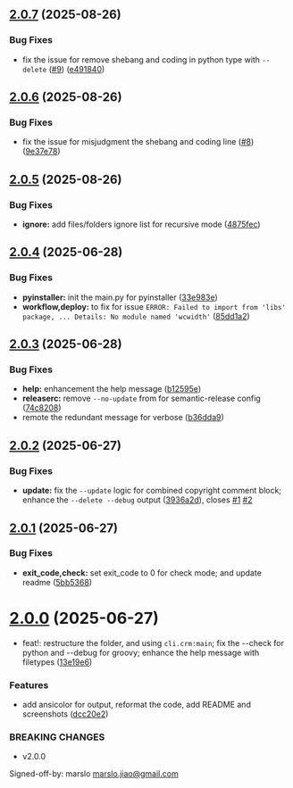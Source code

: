 ## [2.0.7](https://github.com/marslo/cr-manager/compare/v2.0.6...v2.0.7) (2025-08-26)


### Bug Fixes

* fix the issue for remove shebang and coding in python type with `--delete` ([#9](https://github.com/marslo/cr-manager/issues/9)) ([e491840](https://github.com/marslo/cr-manager/commit/e49184004db2656caafbba63a9dfd016eed88edb))

## [2.0.6](https://github.com/marslo/cr-manager/compare/v2.0.5...v2.0.6) (2025-08-26)


### Bug Fixes

* fix the issue for misjudgment the shebang and coding line ([#8](https://github.com/marslo/cr-manager/issues/8)) ([9e37e78](https://github.com/marslo/cr-manager/commit/9e37e78150cee1e6798fbd2a71d56615b88b3f20))

## [2.0.5](https://github.com/marslo/cr-manager/compare/v2.0.4...v2.0.5) (2025-08-26)


### Bug Fixes

* **ignore:** add files/folders ignore list for recursive mode ([4875fec](https://github.com/marslo/cr-manager/commit/4875fece185cd7dccf59e5477be46a08bd33322b))

## [2.0.4](https://github.com/marslo/cr-manager/compare/v2.0.3...v2.0.4) (2025-06-28)


### Bug Fixes

* **pyinstaller:** init the main.py for pyinstaller ([33e983e](https://github.com/marslo/cr-manager/commit/33e983e48b8239aff55f65f718303730655c7cc0))
* **workflow,deploy:** to fix for issue `ERROR: Failed to import from 'libs' package, ... Details: No module named 'wcwidth'` ([85dd1a2](https://github.com/marslo/cr-manager/commit/85dd1a2ca12bde6d8fdc7dc4a6e7634cda5de6a2))

## [2.0.3](https://github.com/marslo/cr-manager/compare/v2.0.2...v2.0.3) (2025-06-28)


### Bug Fixes

* **help:** enhancement the help message ([b12595e](https://github.com/marslo/cr-manager/commit/b12595eb8288d673abfea76418c04b0b99a4b7d1))
* **releaserc:** remove `--no-update` from for semantic-release config ([74c8208](https://github.com/marslo/cr-manager/commit/74c8208cb4e7908c3a5b30731dc1b40141265d6b))
* remote the redundant message for verbose ([b36dda9](https://github.com/marslo/cr-manager/commit/b36dda9ecf40f8441c82ac26efa5724d3c494015))

## [2.0.2](https://github.com/marslo/cr-manager/compare/v2.0.1...v2.0.2) (2025-06-27)


### Bug Fixes

* **update:** fix the `--update` logic for combined copyright comment block; enhance the `--delete --debug` output ([3936a2d](https://github.com/marslo/cr-manager/commit/3936a2db66f163759ba5daf82d93632e0873cee8)), closes [#1](https://github.com/marslo/cr-manager/issues/1) [#2](https://github.com/marslo/cr-manager/issues/2)

## [2.0.1](https://github.com/marslo/cr-manager/compare/v2.0.0...v2.0.1) (2025-06-27)


### Bug Fixes

* **exit_code,check:** set exit_code to 0 for check mode; and update readme ([5bb5368](https://github.com/marslo/cr-manager/commit/5bb5368d90a48d1fbf6bd7170819c67585e37d10))

# [2.0.0](https://github.com/marslo/cr-manager/compare/v1.1.0...v2.0.0) (2025-06-27)


* feat!: restructure the folder, and using `cli.crm:main`; fix the --check for python and --debug for groovy; enhance the help message with filetypes ([13e19e6](https://github.com/marslo/cr-manager/commit/13e19e6a34c01e9e2a64b556944f614bd8bd96df))


### Features

* add ansicolor for output, reformat the code, add README and screenshots ([dcc20e2](https://github.com/marslo/cr-manager/commit/dcc20e21ab4686ccd6c1bd629ae32432c76e7341))


### BREAKING CHANGES

* v2.0.0

Signed-off-by: marslo <marslo.jiao@gmail.com>
